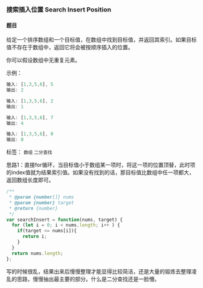 ### 搜索插入位置 Search Insert Position

#### 题目

给定一个排序数组和一个目标值，在数组中找到目标值，并返回其索引。如果目标值不存在于数组中，返回它将会被按顺序插入的位置。 

你可以假设数组中无重复元素。 

示例：

```javascript
输入: [1,3,5,6], 5
输出: 2

输入: [1,3,5,6], 2
输出: 1

输入: [1,3,5,6], 7
输出: 4

输入: [1,3,5,6], 0
输出: 0
```

标签： `数组` `二分查找`

思路1：直接for循环，当目标值小于数组某一项时，将这一项的位置顶替，此时项的index值就为结果索引值。如果没有找到的话，那目标值比数组中任一项都大，返回数组长度即可。

```javascript
/**
 * @param {number[]} nums
 * @param {number} target
 * @return {number}
 */
var searchInsert = function(nums, target) {
  for (let i = 0; i < nums.length; i++ ) {
    if(target <= nums[i]){
      return i;
    }
  }
  return nums.length;
};
```

写的时候很乱，结果出来后慢慢整理才能显得比较简洁，还是大量的锻炼去整理凌乱的思路，慢慢抽出最主要的部分。什么是二分查找还是一脸懵。